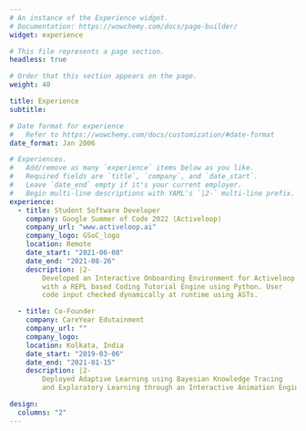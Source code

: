```yaml
---
# An instance of the Experience widget.
# Documentation: https://wowchemy.com/docs/page-builder/
widget: experience

# This file represents a page section.
headless: true

# Order that this section appears on the page.
weight: 40

title: Experience
subtitle:

# Date format for experience
#   Refer to https://wowchemy.com/docs/customization/#date-format
date_format: Jan 2006

# Experiences.
#   Add/remove as many `experience` items below as you like.
#   Required fields are `title`, `company`, and `date_start`.
#   Leave `date_end` empty if it's your current employer.
#   Begin multi-line descriptions with YAML's `|2-` multi-line prefix.
experience:
  - title: Student Software Developer
    company: Google Summer of Code 2022 (Activeloop)
    company_url: "www.activeloop.ai"
    company_logo: GSoC_logo
    location: Remote
    date_start: "2021-06-08"
    date_end: "2021-08-26"
    description: |2-
        Developed an Interactive Onboarding Environment for Activeloop
        with a REPL based Coding Tutorial Engine using Python. User
        code input checked dynamically at runtime using ASTs.

  - title: Co-Founder
    company: CareYear Edutainment
    company_url: ""
    company_logo:
    location: Kolkata, India
    date_start: "2019-03-06"
    date_end: "2021-01-15"
    description: |2-
        Deployed Adaptive Learning using Bayesian Knowledge Tracing
        and Exploratory Learning through an Interactive Animation Engine.

design:
  columns: "2"
---
```

